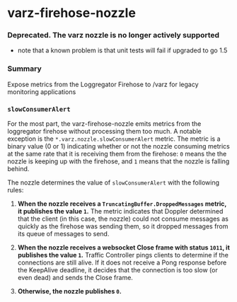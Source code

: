 # varz-firehose-nozzle

### Deprecated. The varz nozzle is no longer actively supported
 - note that a known problem is that unit tests will fail if upgraded to go 1.5

### Summary
Expose metrics from the Loggregator Firehose to /varz for legacy monitoring applications

### `slowConsumerAlert`
For the most part, the varz-firehose-nozzle emits metrics from the loggregator firehose without processing them too much. A notable exception is the `*.varz.nozzle.slowConsumerAlert` metric. The metric is a binary value (0 or 1) indicating whether or not the nozzle consuming metrics at the same rate that it is receiving them from the firehose: `0` means the the nozzle is keeping up with the firehose, and `1` means that the nozzle is falling behind.

The nozzle determines the value of `slowConsumerAlert` with the following rules:

1. **When the nozzle receives a `TruncatingBuffer.DroppedMessages` metric, it publishes the value `1`.** The metric indicates that Doppler determined that the client (in this case, the nozzle) could not consume messages as quickly as the firehose was sending them, so it dropped messages from its queue of messages to send.

2. **When the nozzle receives a websocket Close frame with status `1011`, it publishes the value `1`.** Traffic Controller pings clients to determine if the connections are still alive. If it does not receive a Pong response before the KeepAlive deadline, it decides that the connection is too slow (or even dead) and sends the Close frame.

3. **Otherwise, the nozzle publishes `0`.**
